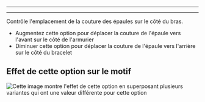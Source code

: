 ***

***

Contrôle l'emplacement de la couture des épaules sur le côté du bras.

- Augmentez cette option pour déplacer la couture de l'épaule vers l'avant sur le côté de l'armurier
- Diminuer cette option pour déplacer la couture de l'épaule vers l'arrière sur le côté du bracelet

## Effet de cette option sur le motif

![Cette image montre l'effet de cette option en superposant plusieurs variantes qui ont une valeur différente pour cette option](carlita_s3armhole_sample.svg "Effet de cette option sur le motif")
